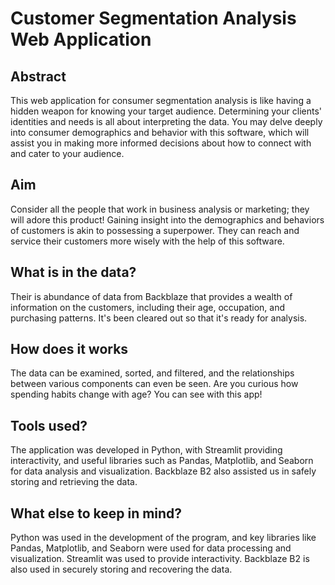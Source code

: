 <h1>Customer Segmentation Analysis Web Application</h1>
<h2>Abstract</h2>
This web application for consumer segmentation analysis is like having a hidden weapon for knowing your target audience. Determining your clients' identities and needs is all about interpreting the data. You may delve deeply into consumer demographics and behavior with this software, which will assist you in making more informed decisions about how to connect with and cater to your audience.
<h2>Aim</h2>
Consider all the people that work in business analysis or marketing; they will adore this product! Gaining insight into the demographics and behaviors of customers is akin to possessing a superpower. They can reach and service their customers more wisely with the help of this software.
<h2>What is in the data?</h2>
Their is abundance of data from Backblaze that provides a wealth of information on the customers, including their age, occupation, and purchasing patterns. It's been cleared out so that it's ready for analysis.
<h2>How does it works</h2>
The data can be examined, sorted, and filtered, and the relationships between various components can even be seen. Are you curious how spending habits change with age? You can see with this app!
<h2>Tools used?</h2>
The application was developed in Python, with Streamlit providing interactivity, and useful libraries such as Pandas, Matplotlib, and Seaborn for data analysis and visualization. Backblaze B2 also assisted us in safely storing and retrieving the data.
<h2>What else to keep in mind?</h2>
Python was used in the development of the program, and key libraries like Pandas, Matplotlib, and Seaborn were used for data processing and visualization. Streamlit was used to provide interactivity. Backblaze B2 is also used in securely storing and recovering the data.
